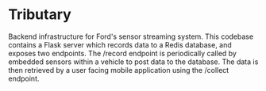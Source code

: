 # Tributary
Backend infrastructure for Ford's sensor streaming system.
This codebase contains a Flask server which records data to a Redis database, and exposes two endpoints.
The /record endpoint is periodically called by embedded sensors within a vehicle to post data to the database. 
The data is then retrieved by a user facing mobile application using the /collect endpoint.
